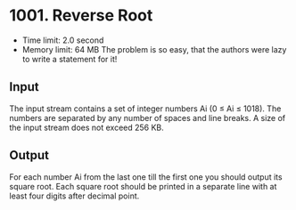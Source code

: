 # 1001. Reverse Root
 * Time limit: 2.0 second
 * Memory limit: 64 MB
The problem is so easy, that the authors were lazy to write a statement for it!
## Input
The input stream contains a set of integer numbers Ai (0 ≤ Ai ≤ 1018). The numbers are separated by any number of spaces and line breaks. A size of the input stream does not exceed 256 KB.
## Output
For each number Ai from the last one till the first one you should output its square root. Each square root should be printed in a separate line with at least four digits after decimal point.
